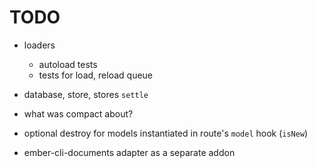 # TODO

* loaders
  * autoload tests
  * tests for load, reload queue
* database, store, stores `settle`

* what was compact about?
* optional destroy for models instantiated in route's `model` hook (`isNew`)
* ember-cli-documents adapter as a separate addon
